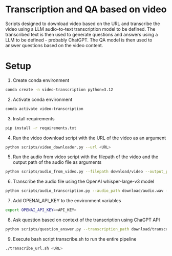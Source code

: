 # Transcription and QA based on video
Scripts designed to download video based on the URL and transcribe the video using a LLM audio-to-text transcription model to be defined. 
The transcribed text is then used to generate questions and answers using a LLM to be defined - probably ChatGPT. 
The QA model is then used to answer questions based on the video content.

# Setup

1. Create conda environment

```bash
conda create -n video-transcription python=3.12
```

2. Activate conda environment

```bash
conda activate video-transcription
```

3. Install requirements

```bash
pip install -r requirements.txt
```

4. Run the video download script with the URL of the video as an argument

```bash
python scripts/video_downloader.py --url <URL>
```

5. Run the audio from video script with the filepath of the video and the output path of the audio file as arguments

```bash
python scripts/audio_from_video.py --filepath download/video --output_path download/audio.wav
```

6. Transcribe the audio file using the OpenAI whisper-large-v3 model

```bash
python scripts/audio_transcription.py --audio_path download/audio.wav --transcription_path download/transcription.json --timestamps True
```

7. Add OPENAI_API_KEY to the environment variables

```bash
export OPENAI_API_KEY=<API_KEY>
```

8. Ask question based on context of the transcription using ChaGPT API

```bash
python scripts/question_answer.py --transcription_path download/transcription.txt --questions_path download/questions.txt --answers_path download/answers.txt
```

9. Execute bash script transcribe.sh to run the entire pipeline

```bash
./transcribe_url.sh <URL>
```